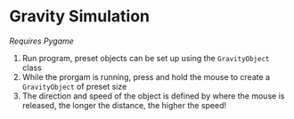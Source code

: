 # Gravity Simulation
*Requires Pygame*

1. Run program, preset objects can be set up using the `GravityObject` class
2. While the prorgam is running, press and hold the mouse to create a `GravityObject` of preset size
3. The direction and speed of the object is defined by where the mouse is released, the longer the distance, the higher the speed!

